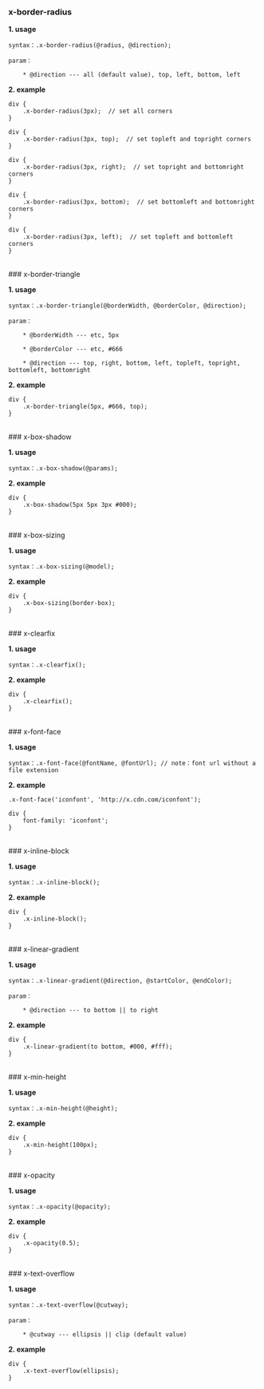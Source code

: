 ### x-border-radius

**1. usage**

	syntax：.x-border-radius(@radius, @direction);

	param：

		* @direction --- all (default value), top, left, bottom, left

**2. example**

	div {
		.x-border-radius(3px);  // set all corners
	}

	div {
		.x-border-radius(3px, top);  // set topleft and topright corners
	}

	div {
		.x-border-radius(3px, right);  // set topright and bottomright corners
	}

	div {
		.x-border-radius(3px, bottom);  // set bottomleft and bottomright corners
	}

	div {
		.x-border-radius(3px, left);  // set topleft and bottomleft corners
	}
<br>
### x-border-triangle

**1. usage**

	syntax：.x-border-triangle(@borderWidth, @borderColor, @direction);

	param：

		* @borderWidth --- etc, 5px

		* @borderColor --- etc, #666

		* @direction --- top, right, bottom, left, topleft, topright, bottomleft, bottomright

**2. example**

	div {
		.x-border-triangle(5px, #666, top);
	}
<br>
### x-box-shadow

**1. usage**

	syntax：.x-box-shadow(@params);

**2. example**

	div {
		.x-box-shadow(5px 5px 3px #000);
	}
<br>
### x-box-sizing

**1. usage**

	syntax：.x-box-sizing(@model);

**2. example**

	div {
		.x-box-sizing(border-box);
	}
<br>
### x-clearfix

**1. usage**

	syntax：.x-clearfix();

**2. example**

	div {
		.x-clearfix();
	}
<br>
### x-font-face

**1. usage**

	syntax：.x-font-face(@fontName, @fontUrl); // note：font url without a file extension

**2. example**

	.x-font-face('iconfont', 'http://x.cdn.com/iconfont');	

	div {
		font-family: 'iconfont';
	}

<br>
### x-inline-block

**1. usage**

	syntax：.x-inline-block();

**2. example**

	div {
		.x-inline-block();
	}
<br>
### x-linear-gradient

**1. usage**

	syntax：.x-linear-gradient(@direction, @startColor, @endColor);

	param：

		* @direction --- to bottom || to right

**2. example**

	div {
		.x-linear-gradient(to bottom, #000, #fff);
	}
<br>
### x-min-height

**1. usage**

	syntax：.x-min-height(@height);

**2. example**

	div {
		.x-min-height(100px);
	}
<br>
### x-opacity

**1. usage**

	syntax：.x-opacity(@opacity);

**2. example**

	div {
		.x-opacity(0.5);
	}
<br>
### x-text-overflow

**1. usage**

	syntax：.x-text-overflow(@cutway);

	param：

		* @cutway --- ellipsis || clip (default value)

**2. example**

	div {
		.x-text-overflow(ellipsis);
	}